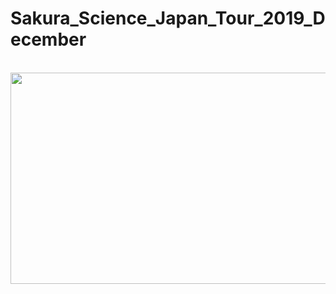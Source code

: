 # Sakura_Science_Japan_Tour_2019_December


  <br />


<img src="https://github.com/asithishantha/Sakura_Science_Japan_Tour_2019_December/blob/main/iot%20gif.gif"  width="600px" height="338px" >
  <br />

